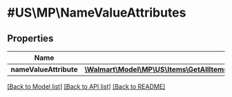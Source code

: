 # #US\MP\NameValueAttributes

## Properties

Name | Type | Description | Notes
------------ | ------------- | ------------- | -------------
**nameValueAttribute** | [**\Walmart\Model\MP\US\Items\GetAllItems200ResponseItemResponseInnerAdditionalAttributesNameValueAttributeInner[]**](GetAllItems200ResponseItemResponseInnerAdditionalAttributesNameValueAttributeInner.md) |  | [optional]


[[Back to Model list]](../) [[Back to API list]](../../Api/US/MP) [[Back to README]](../../README.md)
